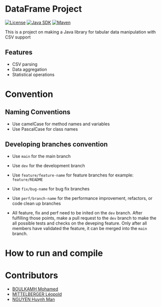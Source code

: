 # DataFrame Project

[![License](https://img.shields.io/badge/LICENSE-MIT-1B56FD?logo=github&logoColor=white)](https://github.com/your-username/your-repo-name/blob/main/LICENSE)
[![Java SDK](https://img.shields.io/badge/JAVA-17.0.14-E78B48?logo=openjdk&logoColor=white)](https://www.oracle.com/java/technologies/javase/17-0-14-relnotes.html) 
[![Maven](https://img.shields.io/badge/Maven-3.8.6-F7374F?logo=apachemaven)](https://maven.apache.org/download.cgi)


This is a project on making a Java library for tabular data manipulation with CSV support

## Features
- CSV parsing
- Data aggregation
- Statistical operations

# Convention
## Naming Conventions
- Use camelCase for method names and variables
- Use PascalCase for class names

## Developing branches convention
- Use `main` for the main branch
- Use `dev` for the development branch
- Use `feature/feature-name` for feature branches
  for example: `feature/README`
- Use `fix/bug-name` for bug fix branches
- Use `perf/branch-name` for the performance improvement, refactors, or code clean up branches

- All feature, fix and perf need to be inited on the `dev` branch. After fulfilling those points, make a pull request to the `dev` branch to make the all possible tests and checks on the deveping feature. Only after all members have validated the feature, it can be merged into the `main` branch.

# How to run and compile

# Contributors

- [BOULKAMH Mohamed](https://github.com/ouassim-boulkamh)
- [MITTELBERGER Léopold](https://github.com/glebiskava)
- [NGUYEN Huynh Man](https://github.com/nhman2002)